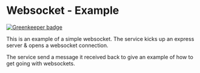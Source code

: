 # Websocket - Example

[![Greenkeeper badge](https://badges.greenkeeper.io/pedreviljoen/websockets-example.svg)](https://greenkeeper.io/)

This is an example of a simple websocket. The service kicks up an express server & opens a websocket connection.

The service send a message it received back to give an example of how to get going with websockets.